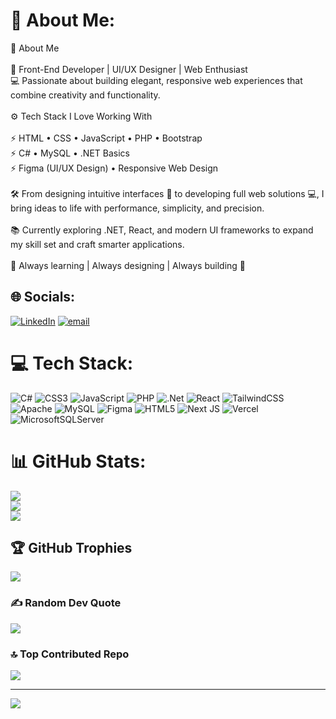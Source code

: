 # 💫 About Me:
💫 About Me<br><br>🚀 Front-End Developer | UI/UX Designer | Web Enthusiast<br>💻 Passionate about building elegant, responsive web experiences that combine creativity and functionality.<br><br>⚙️ Tech Stack I Love Working With<br><br>⚡ HTML • CSS • JavaScript • PHP • Bootstrap<br>⚡ C# • MySQL • .NET Basics<br>⚡ Figma (UI/UX Design) • Responsive Web Design<br><br>🛠️ From designing intuitive interfaces 🎨 to developing full web solutions 💻, I bring ideas to life with performance, simplicity, and precision.<br><br>📚 Currently exploring .NET, React, and modern UI frameworks to expand my skill set and craft smarter applications.<br><br>🌟 Always learning | Always designing | Always building 🚀


## 🌐 Socials:
[![LinkedIn](https://img.shields.io/badge/LinkedIn-%230077B5.svg?logo=linkedin&logoColor=white)](https://linkedin.com/in/www.linkedin.com/in/mohamed-isath-84633931a) [![email](https://img.shields.io/badge/Email-D14836?logo=gmail&logoColor=white)](mailto:isathoffl1@gmail.com) 

# 💻 Tech Stack:
![C#](https://img.shields.io/badge/c%23-%23239120.svg?style=plastic&logo=csharp&logoColor=white) ![CSS3](https://img.shields.io/badge/css3-%231572B6.svg?style=plastic&logo=css3&logoColor=white) ![JavaScript](https://img.shields.io/badge/javascript-%23323330.svg?style=plastic&logo=javascript&logoColor=%23F7DF1E) ![PHP](https://img.shields.io/badge/php-%23777BB4.svg?style=plastic&logo=php&logoColor=white) ![.Net](https://img.shields.io/badge/.NET-5C2D91?style=plastic&logo=.net&logoColor=white) ![React](https://img.shields.io/badge/react-%2320232a.svg?style=plastic&logo=react&logoColor=%2361DAFB) ![TailwindCSS](https://img.shields.io/badge/tailwindcss-%2338B2AC.svg?style=plastic&logo=tailwind-css&logoColor=white) ![Apache](https://img.shields.io/badge/apache-%23D42029.svg?style=plastic&logo=apache&logoColor=white) ![MySQL](https://img.shields.io/badge/mysql-4479A1.svg?style=plastic&logo=mysql&logoColor=white) ![Figma](https://img.shields.io/badge/figma-%23F24E1E.svg?style=plastic&logo=figma&logoColor=white) ![HTML5](https://img.shields.io/badge/html5-%23E34F26.svg?style=plastic&logo=html5&logoColor=white) ![Next JS](https://img.shields.io/badge/Next-black?style=plastic&logo=next.js&logoColor=white) ![Vercel](https://img.shields.io/badge/vercel-%23000000.svg?style=plastic&logo=vercel&logoColor=white) ![MicrosoftSQLServer](https://img.shields.io/badge/Microsoft%20SQL%20Server-CC2927?style=plastic&logo=microsoft%20sql%20server&logoColor=white)
# 📊 GitHub Stats:
![](https://github-readme-stats.vercel.app/api?username=ISATHMM&theme=bear&hide_border=false&include_all_commits=false&count_private=false)<br/>
![](https://nirzak-streak-stats.vercel.app/?user=ISATHMM&theme=bear&hide_border=false)<br/>
![](https://github-readme-stats.vercel.app/api/top-langs/?username=ISATHMM&theme=bear&hide_border=false&include_all_commits=false&count_private=false&layout=compact)

## 🏆 GitHub Trophies
![](https://github-profile-trophy.vercel.app/?username=ISATHMM&theme=radical&no-frame=false&no-bg=false&margin-w=4)

### ✍️ Random Dev Quote
![](https://quotes-github-readme.vercel.app/api?type=vetical&theme=dark)

### 🔝 Top Contributed Repo
![](https://github-contributor-stats.vercel.app/api?username=ISATHMM&limit=5&theme=dark&combine_all_yearly_contributions=true)

---
[![](https://visitcount.itsvg.in/api?id=ISATHMM&icon=9&color=4)](https://visitcount.itsvg.in)

<!-- Proudly created with GPRM ( https://gprm.itsvg.in ) -->
